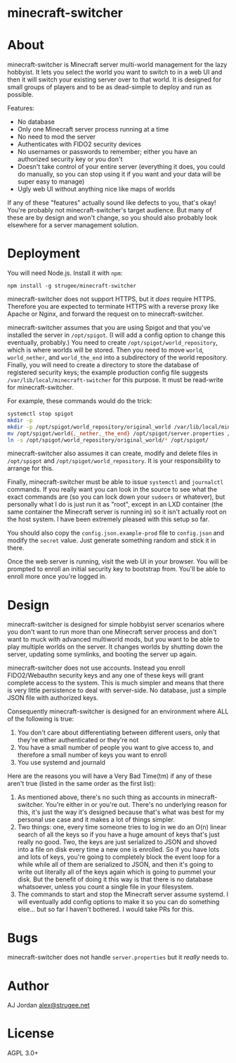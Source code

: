 # minecraft-switcher

# About

minecraft-switcher is Minecraft server multi-world management for the lazy hobbyist. It lets you select the world you want to switch to in a web UI and then it will switch your existing server over to that world. It is designed for small groups of players and to be as dead-simple to deploy and run as possible.

Features:

* No database
* Only one Minecraft server process running at a time
* No need to mod the server
* Authenticates with FIDO2 security devices
* No usernames or passwords to remember; either you have an authorized security key or you don't
* Doesn't take control of your entire server (everything it does, you could do manually, so you can stop using it if you want and your data will be super easy to manage)
* Ugly web UI without anything nice like maps of worlds

If any of these "features" actually sound like defects to you, that's okay! You're probably not minecraft-switcher's target audience. But many of these are by design and won't change, so you should also probably look elsewhere for a server management solution.

# Deployment

You will need Node.js. Install it with `npm`:

    npm install -g strugee/minecraft-switcher

minecraft-switcher does not support HTTPS, but it _does_ require HTTPS. Therefore you are expected to terminate HTTPS with a reverse proxy like Apache or Nginx, and forward the request on to minecraft-switcher.

minecraft-switcher assumes that you are using Spigot and that you've installed the server in `/opt/spigot`. (I will add a config option to change this eventually, probably.) You need to create `/opt/spigot/world_repository`, which is where worlds will be stored. Then you need to move `world`, `world_nether`, and `world_the_end` into a subdirectory of the world repository. Finally, you will need to create a directory to store the database of registered security keys; the example production config file suggests `/var/lib/local/minecraft-switcher` for this purpose. It must be read-write for minecraft-switcher.

For example, these commands would do the trick:

```sh
systemctl stop spigot
mkdir -p
mkdir -p /opt/spigot/world_repository/original_world /var/lib/local/minecraft-switcher
mv /opt/spigot/world{,_nether,_the_end} /opt/spigot/server.properties /opt/spigot/world_repository/original_world/
ln -s /opt/spigot/world_repository/original_world/* /opt/spigot/
```

minecraft-switcher also assumes it can create, modify and delete files in `/opt/spigot` and `/opt/spigot/world_repository`. It is your responsibility to arrange for this.

Finally, minecraft-switcher must be able to issue `systemctl` and `journalctl` commands. If you really want you can look in the source to see what the exact commands are (so you can lock down your `sudoers` or whatever), but personally what I do is just run it as "root", except in an LXD container (the same container the Minecraft server is running in) so it isn't actually root on the host system. I have been extremely pleased with this setup so far.

You should also copy the `config.json.example-prod` file to `config.json` and modify the `secret` value. Just generate something random and stick it in there.

Once the web server is running, visit the web UI in your browser. You will be prompted to enroll an initial security key to bootstrap from. You'll be able to enroll more once you're logged in.

# Design

minecraft-switcher is designed for simple hobbyist server scenarios where you don't want to run more than one Minecraft server process and don't want to muck with advanced multiworld mods, but you want to be able to play multiple worlds on the server. It changes worlds by shutting down the server, updating some symlinks, and booting the server up again.

minecraft-switcher does not use accounts. Instead you enroll FIDO2/Webauthn security keys and any one of these keys will grant complete access to the system. This is much simpler and means that there is very little persistence to deal with server-side. No database, just a simple JSON file with authorized keys.

Consequently minecraft-switcher is designed for an environment where ALL of the following is true:

1. You don't care about differentiating between different users, only that they're either authenticated or they're not
2. You have a small number of people you want to give access to, and therefore a small number of keys you want to enroll
3. You use systemd and journald

Here are the reasons you will have a Very Bad Time(tm) if any of these aren't true (listed in the same order as the first list):

1. As mentioned above, there's no such thing as accounts in minecraft-switcher. You're either in or you're out. There's no underlying reason for this, it's just the way it's designed because that's what was best for my personal use case and it makes a lot of things simpler.
2. Two things: one, every time someone tries to log in we do an O(n) linear search of all the keys so if you have a huge amount of keys that's just really no good. Two, the keys are just serialized to JSON and shoved into a file on disk every time a new one is enrolled. So if you have lots and lots of keys, you're going to completely block the event loop for a while while all of them are serialized to JSON, and then it's going to write out literally all of the keys again which is going to pummel your disk. But the benefit of doing it this way is that there is no database whatsoever, unless you count a single file in your filesystem.
3. The commands to start and stop the Minecraft server assume systemd. I will eventually add config options to make it so you can do something else... but so far I haven't bothered. I would take PRs for this.

# Bugs

minecraft-switcher does not handle `server.properties` but it _really_ needs to.

# Author

AJ Jordan <alex@strugee.net>

# License

AGPL 3.0+
